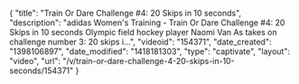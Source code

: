 {
    "title": "Train Or Dare Challenge #4: 20 Skips in 10 seconds",
    "description": "adidas Women's Training - Train Or Dare Challenge #4: 20 Skips in 10 seconds Olympic field hockey player Naomi Van As takes on challenge number 3: 20 skips i...",
    "videoid": "154371",
    "date_created": "1398106897",
    "date_modified": "1418181303",
    "type": "captivate",
    "layout": "video",
    "url": "\/v\/train-or-dare-challenge-4-20-skips-in-10-seconds\/154371"
}
